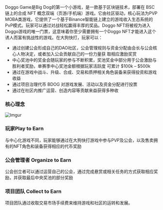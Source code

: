 Doggo Game是Big Dog的第一个小游戏，是一款基于区块链技术，部署在 BSC 链上的合成 NFT 概念双端（页游/手机端）游戏。它由社区驱动，核心玩法为PVP MOBA类游戏，它提供了一个基于Binance智能链上建立的游戏收入生态系统的PvP模式。玩家可以通过对战轻松赢得丰厚的奖品。Doggo NFT将被视为进入Doggo游戏的唯一门票，这意味着你至少需要拥有一个Doggo NFT才能进入这个诱人而富有挑战性的游戏。在大狗快打，玩家可以：

-  通过创建公会形成自己的DAO社区，公会管理规则与资金分配由会长与公会核心人物决定，或者加入公会贡献自己的一份力量获
   取相应激励奖赏  
-  中心奖池中的奖金会随玩家的参与不断积累，奖池奖金中部分用于公会激励与胜利者奖励，单赛季中心奖池金额根据玩家活跃度
   可累计 $100k – $500k
-  通过在游戏中战斗、升级、合成、交易和质押相关角色装备来获得投资和游戏收益
-  通过项目治理代币 BDOG 对游戏发展、活动以及资金分配进行投票
-  通过在社区内推广运营、创造内容等贡献来益获得多种收

### 核心理念

![Imgur](https://imgur.com/zXwcMcC.jpg)

### 玩家Play to Earn

与中心化游戏不同，玩家能够通过在大狗快打游戏中参与PVP及公会，以及售卖拥有的NFT角色和装备获得相应的代币奖励

### 公会管理者 Organize to Earn

公会创立者可以通过运营自己的公会，通过完成悬赏或相关任务的方式获取相应奖励，并获取最后中央奖池的部分奖励

### 项目团队 Collect to Earn

项目团队通过收取交易市场手续费来维持游戏和社区的运转和发展。